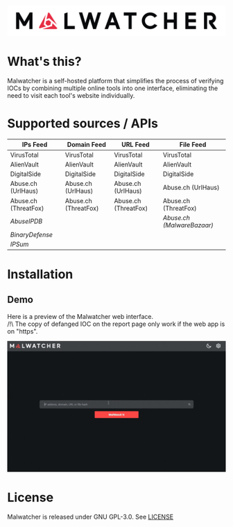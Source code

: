 
[![Malwatcher](/images/malwatcher_black.png)](https://github.com/R4z1xx/malwatcher)

# What's this?
Malwatcher is a self-hosted platform that simplifies the process of verifying IOCs by combining multiple online tools into one interface, eliminating the need to visit each tool's website individually.

# Supported sources / APIs
| IPs Feed             | Domain Feed          | URL Feed             | File Feed                 |
| -------------------- | -------------------- | -------------------- | ------------------------  |
| VirusTotal           | VirusTotal           | VirusTotal           | VirusTotal                |
| AlienVault           | AlienVault           | AlienVault           | AlienVault                |
| DigitalSide          | DigitalSide          | DigitalSide          | DigitalSide               |
| Abuse.ch (UrlHaus)   | Abuse.ch (UrlHaus)   | Abuse.ch (UrlHaus)   | Abuse.ch (UrlHaus)        |
| Abuse.ch (ThreatFox) | Abuse.ch (ThreatFox) | Abuse.ch (ThreatFox) | Abuse.ch (ThreatFox)      |
| *AbuseIPDB*          |                      |                      | *Abuse.ch (MalwareBazaar)*|
| *BinaryDefense*      |                      |                      |                           |
| *IPSum*              |                      |                      |                           |

# Installation

## Demo
Here is a preview of the Malwatcher web interface.<br>
/!\ The copy of defanged IOC on the report page only work if the web app is on "https".

![Malwatcher Demo](/images/malwatcher-demo.gif)

# License
Malwatcher is released under GNU GPL-3.0. See [LICENSE](LICENSE)
